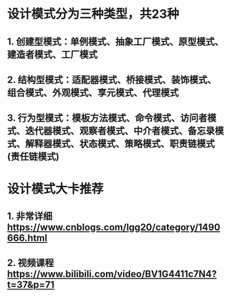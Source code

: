 # 设计模式分为三种类型，共23种
## 1. 创建型模式：单例模式、抽象工厂模式、原型模式、建造者模式、工厂模式
## 2. 结构型模式：适配器模式、桥接模式、装饰模式、组合模式、外观模式、享元模式、代理模式
## 3. 行为型模式：模板方法模式、命令模式、访问者模式、迭代器模式、观察者模式、中介者模式、备忘录模式、解释器模式、状态模式、策略模式、职责链模式(责任链模式)

# 设计模式大卡推荐
## 1. 非常详细 https://www.cnblogs.com/lgg20/category/1490666.html
## 2. 视频课程 https://www.bilibili.com/video/BV1G4411c7N4?t=37&p=71